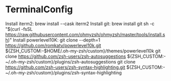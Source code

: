 # TerminalConfig
Install iterm2: brew install --cask iterm2
Install git: brew install git
sh -c "$(curl -fsSL https://raw.githubusercontent.com/ohmyzsh/ohmyzsh/master/tools/install.sh)"
Install powerlevel10K: git clone --depth=1 https://github.com/romkatv/powerlevel10k.git ${ZSH_CUSTOM:-$HOME/.oh-my-zsh/custom}/themes/powerlevel10k
git clone https://github.com/zsh-users/zsh-autosuggestions ${ZSH_CUSTOM:-~/.oh-my-zsh/custom}/plugins/zsh-autosuggestions
git clone https://github.com/zsh-users/zsh-syntax-highlighting.git ${ZSH_CUSTOM:-~/.oh-my-zsh/custom}/plugins/zsh-syntax-highlighting


